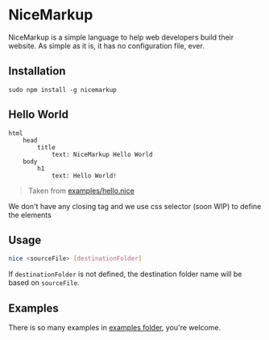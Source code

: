 # NiceMarkup
NiceMarkup is a simple language to help web developers build their website. As simple as it is, it has no configuration file, ever.

## Installation
```
sudo npm install -g nicemarkup
```

## Hello World
```nice
html
	head
		title
			text: NiceMarkup Hello World
	body
		h1
			text: Hello World!
```
> Taken from [examples/hello.nice](examples/hello.nice)

We don't have any closing tag and we use css selector (soon WIP) to define the elements

## Usage
```sh
nice <sourceFile> [destinationFolder]
```
If `destinationFolder` is not defined, the destination folder name will be based on `sourceFile`.

## Examples
There is so many examples in [examples folder](examples), you're welcome.
